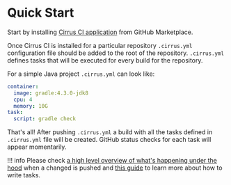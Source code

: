 # Quick Start

Start by installing [Cirrus CI application](https://github.com/apps/cirrus-ci) from GitHub Marketplace. 

Once Cirrus CI is installed for a particular repository `.cirrus.yml` configuration file should be added to the root of the repository. 
`.cirrus.yml` defines tasks that will be executed for every build for the repository. 

For a simple Java project `.cirrus.yml` can look like:

```yaml
container:
  image: gradle:4.3.0-jdk8
  cpu: 4
  memory: 10G
task:
  script: gradle check
```

That's all! After pushing `.cirrus.yml` a build with all the tasks defined in `.cirrus.yml` file will be created. 
GitHub status checks for each task will appear momentarily.

!!! info 
    Please check [a high level overview of what's happening under the hood](build-life.md) when a changed is pushed
    and [this guide](writing-tasks.md) to learn more about how to write tasks.
